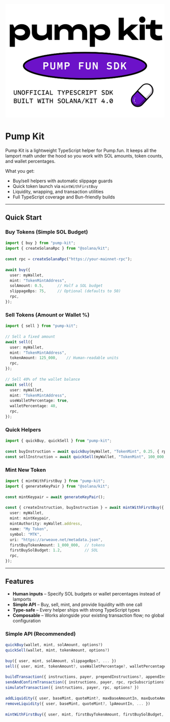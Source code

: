 ![Pump Kit](pump-kit.jpeg)

# Pump Kit

Pump Kit is a lightweight TypeScript helper for Pump.fun. It keeps all the lamport math under the hood so you work with SOL amounts, token counts, and wallet percentages.

What you get:

- Buy/sell helpers with automatic slippage guards
- Quick token launch via `mintWithFirstBuy`
- Liquidity, wrapping, and transaction utilities
- Full TypeScript coverage and Bun-friendly builds

---

## Quick Start

### Buy Tokens (Simple SOL Budget)

```ts
import { buy } from "pump-kit";
import { createSolanaRpc } from "@solana/kit";

const rpc = createSolanaRpc("https://your-mainnet-rpc");

await buy({
  user: myWallet,
  mint: "TokenMintAddress",
  solAmount: 0.5,      // Half a SOL budget
  slippageBps: 75,     // Optional (defaults to 50)
  rpc,
});
```

### Sell Tokens (Amount or Wallet %)

```ts
import { sell } from "pump-kit";

// Sell a fixed amount
await sell({
  user: myWallet,
  mint: "TokenMintAddress",
  tokenAmount: 125_000,    // Human-readable units
  rpc,
});

// Sell 40% of the wallet balance
await sell({
  user: myWallet,
  mint: "TokenMintAddress",
  useWalletPercentage: true,
  walletPercentage: 40,
  rpc,
});
```

### Quick Helpers

```ts
import { quickBuy, quickSell } from "pump-kit";

const buyInstruction = await quickBuy(myWallet, "TokenMint", 0.25, { rpc });
const sellInstruction = await quickSell(myWallet, "TokenMint", 100_000, { rpc });
```

### Mint New Token

```ts
import { mintWithFirstBuy } from "pump-kit";
import { generateKeyPair } from "@solana/kit";

const mintKeypair = await generateKeyPair();

const { createInstruction, buyInstruction } = await mintWithFirstBuy({
  user: myWallet,
  mint: mintKeypair,
  mintAuthority: myWallet.address,
  name: "My Token",
  symbol: "MTK",
  uri: "https://arweave.net/metadata.json",
  firstBuyTokenAmount: 1_000_000,  // tokens
  firstBuySolBudget: 1.2,          // SOL
  rpc,
});
```

---

## Features

- **Human inputs** – Specify SOL budgets or wallet percentages instead of lamports
- **Simple API** – Buy, sell, mint, and provide liquidity with one call
- **Type-safe** – Every helper ships with strong TypeScript types
- **Composable** – Works alongside your existing transaction flow; no global configuration

### Simple API (Recommended)

```ts
quickBuy(wallet, mint, solAmount, options?)
quickSell(wallet, mint, tokenAmount, options?)

buy({ user, mint, solAmount, slippageBps?, ... })
sell({ user, mint, tokenAmount?, useWalletPercentage?, walletPercentage?, ... })

buildTransaction({ instructions, payer, prependInstructions?, appendInstructions?, rpc })
sendAndConfirmTransaction({ instructions, payer, rpc, rpcSubscriptions?, ... })
simulateTransaction({ instructions, payer, rpc, options? })

addLiquidity({ user, baseMint, quoteMint?, maxBaseAmountIn, maxQuoteAmountIn, ... })
removeLiquidity({ user, baseMint, quoteMint?, lpAmountIn, ... })

mintWithFirstBuy({ user, mint, firstBuyTokenAmount, firstBuySolBudget, ... })
```
